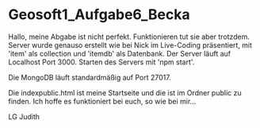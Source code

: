 # Geosoft1_Aufgabe6_Becka

Hallo, meine Abgabe ist nicht perfekt.
Funktionieren tut sie aber trotzdem. 
Server wurde genauso erstellt wie bei Nick im Live-Coding präsentiert, mit 'item' als collection und 'itemdb' als Datenbank. 
Der Server läuft auf Localhost Port 3000.
Starten des Servers mit 'npm start'.

Die MongoDB läuft standardmäßig auf Port 27017.

Die indexpublic.html ist meine Startseite und die ist im Ordner public zu finden. 
Ich hoffe es funktioniert bei euch, so wie bei mir...

LG Judith
